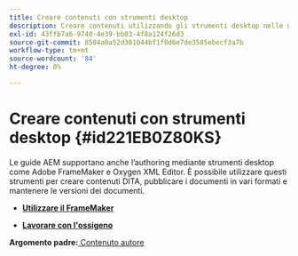 ```yaml
---
title: Creare contenuti con strumenti desktop
description: Creare contenuti utilizzando gli strumenti desktop nelle guide AEM. Scopri come utilizzare Adobe FrameMaker e Oxygen XML Editor per creare e pubblicare contenuti DITA.
exl-id: 43ffb7a6-9740-4e39-bb03-4f8a124f26d3
source-git-commit: 8504a0a52d381044bf1f0d6e7de3585ebecf3a7b
workflow-type: tm+mt
source-wordcount: '84'
ht-degree: 0%

---
```


# Creare contenuti con strumenti desktop {#id221EB0Z80KS}

Le guide AEM supportano anche l’authoring mediante strumenti desktop come Adobe FrameMaker e Oxygen XML Editor. È possibile utilizzare questi strumenti per creare contenuti DITA, pubblicare i documenti in vari formati e mantenere le versioni dei documenti.

- **[Utilizzare il FrameMaker](author-desktop-framemaker.md)**

- **[Lavorare con l&#39;ossigeno](author-desktop-oxygen.md)**


**Argomento padre:**[ Contenuto autore](authoring-content.md)

